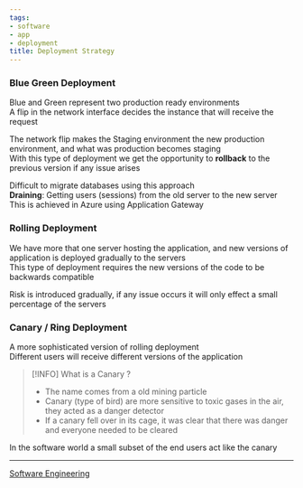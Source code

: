 ```yaml
---
tags:
- software
- app
- deployment
title: Deployment Strategy
---
```


### Blue Green Deployment

Blue and Green represent two production ready environments  
A flip in the network interface decides the instance that will receive the request    

The network flip makes the Staging environment the new production environment, and what was production becomes staging  
With this type of deployment we get the opportunity to **rollback** to the previous version if any issue arises  

Difficult to migrate databases using this approach  
**Draining**: Getting users (sessions) from the old server to the new server  
This is achieved in Azure using Application Gateway

### Rolling Deployment

We have more that one server hosting the application, and new versions of application is deployed gradually to the servers  
This type of deployment requires the new versions of the code to be backwards compatible

Risk is introduced gradually, if any issue occurs it will only effect a small percentage of the servers  

### Canary / Ring Deployment

A more sophisticated version of rolling deployment  
Different users will receive different versions of the application  

> [!INFO] What is a Canary ?
> - The name comes from a old mining particle  
> - Canary (type of bird) are more sensitive to toxic gases in the air, they acted as a danger detector  
> - If a canary fell over in its cage, it was clear that there was danger and everyone needed to be cleared  

In the software world a small subset of the end users act like the canary

---

[Software Engineering](../software-engineering.md)